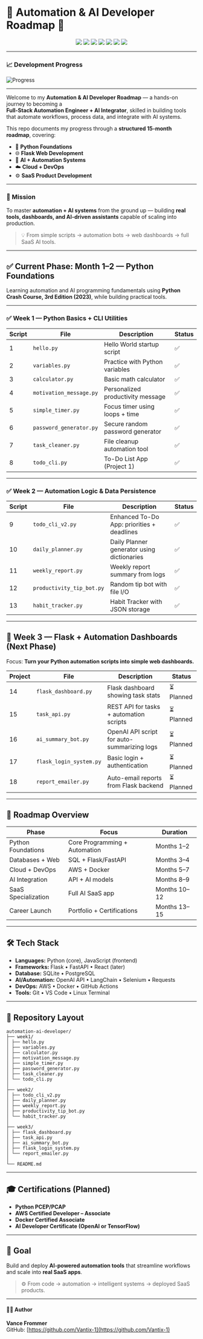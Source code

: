 # 🤖 Automation & AI Developer Roadmap 🚀  

<p align="center">
  <img src="https://img.shields.io/badge/GitHub-Vantix--1-black?logo=github&logoColor=white&style=for-the-badge" />
  <img src="https://img.shields.io/badge/Python-3.11-3776AB?logo=python&logoColor=white&style=for-the-badge" />
  <img src="https://img.shields.io/badge/Flask-Web_Framework-000000?logo=flask&logoColor=white&style=for-the-badge" />
  <img src="https://img.shields.io/badge/AI_Integration-Live-purple?logo=openai&logoColor=white&style=for-the-badge" />
  <img src="https://img.shields.io/badge/AWS-Ready-orange?logo=amazonaws&logoColor=white&style=for-the-badge" />
  <img src="https://img.shields.io/badge/Progress-Week_2_Complete-success?style=for-the-badge" />
  <img src="https://img.shields.io/badge/Learning_Path-Automation_&_AI-blueviolet?style=for-the-badge" />
</p>

---

### 📈 Development Progress
![Progress](https://img.shields.io/badge/Month_1_of_15-13%25_Complete-00ff99)

---

Welcome to my **Automation & AI Developer Roadmap** — a hands-on journey to becoming a  
**Full-Stack Automation Engineer + AI Integrator**, skilled in building tools that automate workflows, process data, and integrate with AI systems.

This repo documents my progress through a **structured 15-month roadmap**, covering:
- 🐍 **Python Foundations**
- 🌐 **Flask Web Development**
- 🧠 **AI + Automation Systems**
- ☁️ **Cloud + DevOps**
- ⚙️ **SaaS Product Development**

---

### 🎯 Mission
To master **automation + AI systems** from the ground up — building **real tools, dashboards, and AI-driven assistants** capable of scaling into production.

> 💡 From simple scripts → automation bots → web dashboards → full SaaS AI tools.

---

## ✅ Current Phase: Month 1–2 — Python Foundations  
Learning automation and AI programming fundamentals using **Python Crash Course, 3rd Edition (2023)**, while building practical tools.

---

### ✅ Week 1 — Python Basics + CLI Utilities
| Script | File | Description | Status |
|--------|------|-------------|--------|
| 1 | `hello.py` | Hello World startup script | ✅ |
| 2 | `variables.py` | Practice with Python variables | ✅ |
| 3 | `calculator.py` | Basic math calculator | ✅ |
| 4 | `motivation_message.py` | Personalized productivity message | ✅ |
| 5 | `simple_timer.py` | Focus timer using loops + time | ✅ |
| 6 | `password_generator.py` | Secure random password generator | ✅ |
| 7 | `task_cleaner.py` | File cleanup automation tool | ✅ |
| 8 | `todo_cli.py` | To-Do List App (Project 1) | ✅ |

---

### ✅ Week 2 — Automation Logic & Data Persistence
| Script | File | Description | Status |
|--------|------|-------------|--------|
| 9 | `todo_cli_v2.py` | Enhanced To-Do App: priorities + deadlines | ✅ |
| 10 | `daily_planner.py` | Daily Planner generator using dictionaries | ✅ |
| 11 | `weekly_report.py` | Weekly report summary from logs | ✅ |
| 12 | `productivity_tip_bot.py` | Random tip bot with file I/O | ✅ |
| 13 | `habit_tracker.py` | Habit Tracker with JSON storage | ✅ |

---

## 🚀 Week 3 — Flask + Automation Dashboards (Next Phase)
Focus: **Turn your Python automation scripts into simple web dashboards.**

| Project | File | Description | Status |
|----------|------|-------------|--------|
| 14 | `flask_dashboard.py` | Flask dashboard showing task stats | ⏳ Planned |
| 15 | `task_api.py` | REST API for tasks + automation scripts | ⏳ Planned |
| 16 | `ai_summary_bot.py` | OpenAI API script for auto-summarizing logs | ⏳ Planned |
| 17 | `flask_login_system.py` | Basic login + authentication | ⏳ Planned |
| 18 | `report_emailer.py` | Auto-email reports from Flask backend | ⏳ Planned |

---

## 🧠 Roadmap Overview
| Phase | Focus | Duration |
|-------|-------|----------|
| Python Foundations | Core Programming + Automation | Months 1–2 |
| Databases + Web | SQL + Flask/FastAPI | Months 3–4 |
| Cloud + DevOps | AWS + Docker | Months 5–7 |
| AI Integration | API + AI models | Months 8–9 |
| SaaS Specialization | Full AI SaaS app | Months 10–12 |
| Career Launch | Portfolio + Certifications | Months 13–15 |

---

## 🛠️ Tech Stack
- **Languages:** Python (core), JavaScript (frontend)
- **Frameworks:** Flask • FastAPI • React (later)
- **Database:** SQLite • PostgreSQL
- **AI/Automation:** OpenAI API • LangChain • Selenium • Requests
- **DevOps:** AWS • Docker • GitHub Actions
- **Tools:** Git • VS Code • Linux Terminal

---

## 📂 Repository Layout

```
automation-ai-developer/
├── week1/
│ ├── hello.py
│ ├── variables.py
│ ├── calculator.py
│ ├── motivation_message.py
│ ├── simple_timer.py
│ ├── password_generator.py
│ ├── task_cleaner.py
│ └── todo_cli.py
│
├── week2/
│ ├── todo_cli_v2.py
│ ├── daily_planner.py
│ ├── weekly_report.py
│ ├── productivity_tip_bot.py
│ └── habit_tracker.py
│
├── week3/
│ ├── flask_dashboard.py
│ ├── task_api.py
│ ├── ai_summary_bot.py
│ ├── flask_login_system.py
│ └── report_emailer.py
│
└── README.md

```

---

## 🎓 Certifications (Planned)
- **Python PCEP/PCAP**
- **AWS Certified Developer – Associate**
- **Docker Certified Associate**
- **AI Developer Certificate (OpenAI or TensorFlow)**

---

## 🌟 Goal
Build and deploy **AI-powered automation tools** that streamline workflows and scale into **real SaaS apps**.

> ⚙️ From code → automation → intelligent systems → deployed SaaS products.

---

#### 👨‍💻 Author
**Vance Frommer**  
GitHub: [https://github.com/Vantix-1](https://github.com/Vantix-1)
